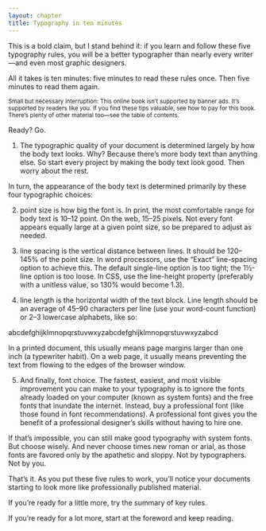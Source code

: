```yaml
---
layout: chapter
title: Typography in ten minutes
---
```


This is a bold claim, but I stand behind it: if you learn and follow these five typography rules, you will be a better typographer than nearly every writer—and even most graphic designers.

All it takes is ten minutes: five minutes to read these rules once. Then five minutes to read them again.

<small>
Small but necessary interruption: This online book isn’t supported by banner ads. It’s supported by readers like you. If you find these tips valuable, see how to pay for this book. There’s plenty of other material too—see the table of contents.
</small>

Ready? Go.
1. The typographic quality of your document is determined largely by how the body text looks. Why? Because there’s more body text than anything else. So start every project by making the body text look good. Then worry about the rest.

In turn, the appearance of the body text is determined primarily by these four typographic choices:

2. point size is how big the font is. In print, the most comfortable range for body text is 10–12 point. On the web, 15–25 pixels. Not every font appears equally large at a given point size, so be prepared to adjust as needed.

3. line spacing is the vertical distance between lines. It should be 120–145% of the point size. In word processors, use the “Exact” line-spacing option to achieve this. The default single-line option is too tight; the 1½-line option is too loose. In CSS, use the line-height property (preferably with a unitless value, so 130% would become 1.3).

4. line length is the horizontal width of the text block. Line length should be an average of 45–90 characters per line (use your word-count function) or 2–3 lowercase alphabets, like so:

abcdefghijklmnopqrstuvwxyzabcdefghijklmnopqrstuvwxyzabcd

In a printed document, this usually means page margins larger than one inch (a typewriter habit). On a web page, it usually means preventing the text from flowing to the edges of the browser window.

5. And finally, font choice. The fastest, easiest, and most visible improvement you can make to your typography is to ignore the fonts already loaded on your computer (known as system fonts) and the free fonts that inundate the internet. Instead, buy a professional font (like those found in font recommendations). A professional font gives you the benefit of a professional designer’s skills without having to hire one.

If that’s impossible, you can still make good typography with system fonts. But choose wisely. And never choose times new roman or arial, as those fonts are favored only by the apathetic and sloppy. Not by typographers. Not by you.

That’s it. As you put these five rules to work, you’ll notice your documents starting to look more like professionally published material.

If you’re ready for a little more, try the summary of key rules.

If you’re ready for a lot more, start at the foreword and keep reading.
